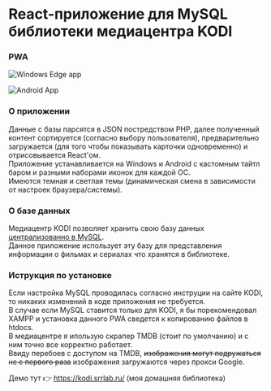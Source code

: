# React-приложение для MySQL библиотеки медиацентра KODI

### PWA
![Windows Edge app](https://github.com/rus-sharafiev/kodiMysqlLibrary/blob/master/build/IMG/ICONS/screenshot.png?raw=true)

![Android App](https://github.com/rus-sharafiev/kodiMysqlLibrary/blob/master/build/IMG/ICONS/screenshot-mobile.png?raw=true)

### О приложении
Данные с базы парсятся в JSON постредством PHP, далее полученный контент сортируется (согласно выбору пользователя), предварительно загружается (для того чтобы показывать карточки одновременно) и отрисовывается React'ом.  
Приложение устанавливается на Windows и Android с кастомным тайтл баром и разными наборами иконок для каждой ОС.  
Имеются темная и светлая темы (динамическая смена в зависимости от настроек браузера/системы).   

### О базе данных
Медиацентр KODI позволяет хранить свою базу данных [централизованно в MySQL](https://kodi.wiki/view/MySQL).  
Данное приложение использует эту базу для представления информации о фильмах и сериалах что хранятся в библиотеке.  

### Иструкция по установке
Если настройка MySQL проводилась согласно инструции на сайте KODI, то никаких изменений в коде приложения не требуется.  
В случае если MySQL ставится только для KODI, я бы порекомендовал XAMPP и установка данного PWA сведется к копированию файлов в htdocs.  
В медиацентре я ипользую скрапер TMDB (стоит по умолчанию) и с ним точно все корректно работает.  
Ввиду перебоев с доступом на TMDB, <del>изображения могут подружаться не с первого раза</del> изображения загружаются через прокси Google.  

Демо тут 👉 https://kodi.srrlab.ru/ (моя домашняя библиотека)